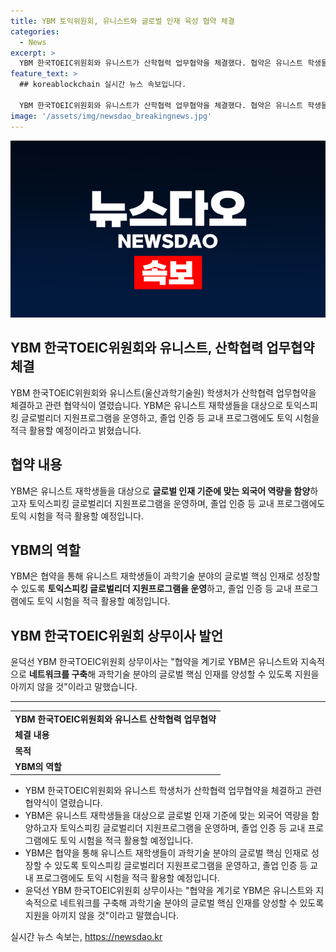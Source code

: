 ```yaml
---
title: YBM 토익위원회, 유니스트와 글로벌 인재 육성 협약 체결
categories:
  - News
excerpt: >
  YBM 한국TOEIC위원회와 유니스트가 산학협력 업무협약을 체결했다. 협약은 유니스트 학생들의 외국어 역량 강화와 글로벌 인재 양성을 목표로 하며, YBM은 토익스피킹 글로벌리더 지원프로그램을 운영하고 교내 프로그램에도 토익 시험을 적극 활용할 예정이다. 윤덕선 YBM 한국TOEIC위원회 상무이사는 과학기술 분야의 글로벌 핵심 인재를 양성할 수 있도록 지원을 아끼지 않을 것이라고 밝혔다.
feature_text: >
  ## koreablockchain 실시간 뉴스 속보입니다.

  YBM 한국TOEIC위원회와 유니스트가 산학협력 업무협약을 체결했다. 협약은 유니스트 학생들의 외국어 역량 강화와 글로벌 인재 양성을 목표로 하며, YBM은 토익스피킹 글로벌리더 지원프로그램을 운영하고 교내 프로그램에도 토익 시험을 적극 활용할 예정이다. 윤덕선 YBM 한국TOEIC위원회 상무이사는 과학기술 분야의 글로벌 핵심 인재를 양성할 수 있도록 지원을 아끼지 않을 것이라고 밝혔다.
image: '/assets/img/newsdao_breakingnews.jpg'
---
```


<p><img src="/assets/img/newsdao_breakingnews.jpg" alt="koreablockchain 속보" /></p>

<h2 data-ke-size="size26">YBM 한국TOEIC위원회와 유니스트, 산학협력 업무협약 체결</h2>

<p data-ke-size="size16">YBM 한국TOEIC위원회와 유니스트(울산과학기술원) 학생처가 산학협력 업무협약을 체결하고 관련 협약식이 열렸습니다. YBM은 유니스트 재학생들을 대상으로 토익스피킹 글로벌리더 지원프로그램을 운영하고, 졸업 인증 등 교내 프로그램에도 토익 시험을 적극 활용할 예정이라고 밝혔습니다.</p>

<h2 data-ke-size="size24">협약 내용</h2>

<p data-ke-size="size16">YBM은 유니스트 재학생들을 대상으로 <b>글로벌 인재 기준에 맞는 외국어 역량을 함양</b>하고자 토익스피킹 글로벌리더 지원프로그램을 운영하며, 졸업 인증 등 교내 프로그램에도 토익 시험을 적극 활용할 예정입니다.</p>

<h2 data-ke-size="size24">YBM의 역할</h2>

<p data-ke-size="size16">YBM은 협약을 통해 유니스트 재학생들이 과학기술 분야의 글로벌 핵심 인재로 성장할 수 있도록 <b>토익스피킹 글로벌리더 지원프로그램을 운영</b>하고, 졸업 인증 등 교내 프로그램에도 토익 시험을 적극 활용할 예정입니다.</p>

<h2 data-ke-size="size24">YBM 한국TOEIC위원회 상무이사 발언</h2>

<p data-ke-size="size16">윤덕선 YBM 한국TOEIC위원회 상무이사는 "협약을 계기로 YBM은 유니스트와 지속적으로 <b>네트워크를 구축</b>해 과학기술 분야의 글로벌 핵심 인재를 양성할 수 있도록 지원을 아끼지 않을 것"이라고 말했습니다.</p>

<hr>

<table>
  <tr>
    <td style="text-align: center; height: 17px;"><b>YBM 한국TOEIC위원회와 유니스트 산학협력 업무협약</b></td>
  </tr>
  <tr>
    <td><b>체결 내용</b></td>
  </tr>
  <tr>
    <td><b>목적</b></td>
  </tr>
  <tr>
    <td><b>YBM의 역할</b></td>
  </tr>
</table>

<ul>
  <li>YBM 한국TOEIC위원회와 유니스트 학생처가 산학협력 업무협약을 체결하고 관련 협약식이 열렸습니다.</li>
  <li>YBM은 유니스트 재학생들을 대상으로 글로벌 인재 기준에 맞는 외국어 역량을 함양하고자 토익스피킹 글로벌리더 지원프로그램을 운영하며, 졸업 인증 등 교내 프로그램에도 토익 시험을 적극 활용할 예정입니다.</li>
  <li>YBM은 협약을 통해 유니스트 재학생들이 과학기술 분야의 글로벌 핵심 인재로 성장할 수 있도록 토익스피킹 글로벌리더 지원프로그램을 운영하고, 졸업 인증 등 교내 프로그램에도 토익 시험을 적극 활용할 예정입니다.</li>
  <li>윤덕선 YBM 한국TOEIC위원회 상무이사는 "협약을 계기로 YBM은 유니스트와 지속적으로 네트워크를 구축해 과학기술 분야의 글로벌 핵심 인재를 양성할 수 있도록 지원을 아끼지 않을 것"이라고 말했습니다.</li>
</ul>

<p data-ke-size="size16"></p>
실시간 뉴스 속보는, <a href="https://newsdao.kr" rel="dofollow">https://newsdao.kr</a>


